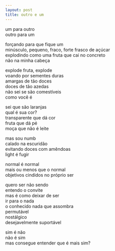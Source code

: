 ```yaml
---
layout: post
title: outro e um
---
```


um para outro  
outro para um

forçando para que fique um  
minúsculo, pequeno, fraco, forte frasco de açúcar  
explodindo como uma fruta que cai no concreto  
não na minha cabeça

explode fruta, explode  
voando por sementes duras  
amargas de tão doces  
doces de tão azedas  
não sei se são comestíveis  
como você é

sei que são laranjas  
qual é sua cor?  
transparente que dá cor  
fruta que dá pé  
moça que não é leite

mas sou numb  
calado na escuridão  
evitando doces com amêndoas  
light é fugir

normal é normal  
mais ou menos que o normal  
objetivos cindidos no próprio ser

quero ser não sendo  
entendo o convite  
mas é como deixar de ser  
ir para o nada  
o conhecido nada que assombra  
permutável  
nostálgico  
desejavelmente suportável

sim é não  
não é sim  
mas consegue entender que é mais sim?
